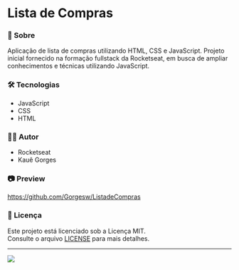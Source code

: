 # Lista de Compras 

### 🚀 Sobre
  Aplicação de lista de compras utilizando HTML, CSS e JavaScript. Projeto inicial fornecido na formação fullstack da Rocketseat, em busca de ampliar conhecimentos e técnicas utilizando JavaScript.

### 🛠️ Tecnologias
- JavaScript
- CSS
- HTML

### 👨‍💻 Autor
- Rocketseat
- Kauê Gorges

### 📷 Preview
https://github.com/Gorgesw/ListadeCompras

### 📝 Licença

Este projeto está licenciado sob a Licença MIT.  
Consulte o arquivo [LICENSE](./LICENSE) para mais detalhes.

---

<img src='https://app.rocketseat.com.br/_next/image?url=%2Fassets%2Flogos%2Frocketseat-logo.svg&w=256&q=75'>
